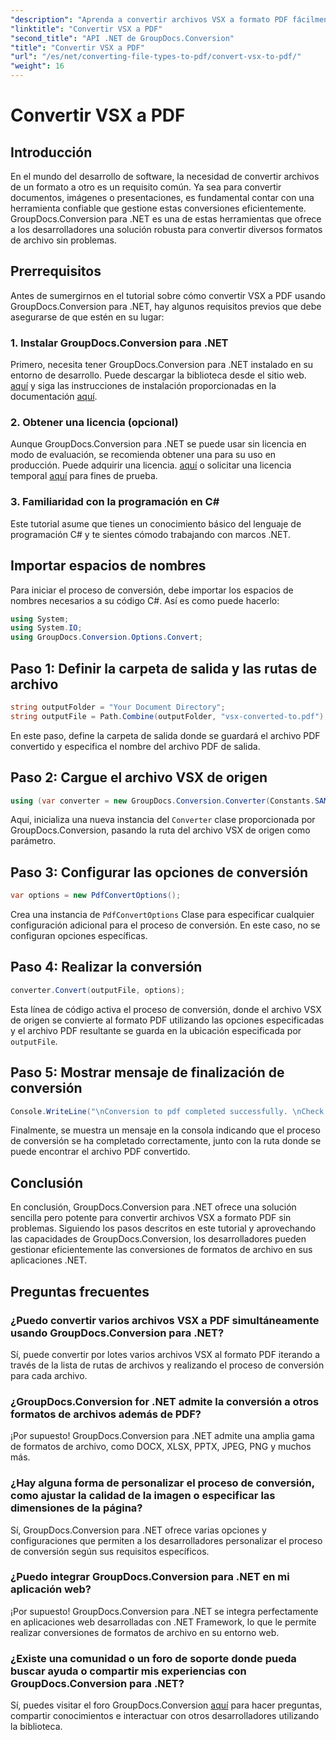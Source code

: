 ```yaml
---
"description": "Aprenda a convertir archivos VSX a formato PDF fácilmente con GroupDocs.Conversion para .NET. Siga nuestro tutorial paso a paso."
"linktitle": "Convertir VSX a PDF"
"second_title": "API .NET de GroupDocs.Conversion"
"title": "Convertir VSX a PDF"
"url": "/es/net/converting-file-types-to-pdf/convert-vsx-to-pdf/"
"weight": 16
---
```


# Convertir VSX a PDF

## Introducción
En el mundo del desarrollo de software, la necesidad de convertir archivos de un formato a otro es un requisito común. Ya sea para convertir documentos, imágenes o presentaciones, es fundamental contar con una herramienta confiable que gestione estas conversiones eficientemente. GroupDocs.Conversion para .NET es una de estas herramientas que ofrece a los desarrolladores una solución robusta para convertir diversos formatos de archivo sin problemas.
## Prerrequisitos
Antes de sumergirnos en el tutorial sobre cómo convertir VSX a PDF usando GroupDocs.Conversion para .NET, hay algunos requisitos previos que debe asegurarse de que estén en su lugar:
### 1. Instalar GroupDocs.Conversion para .NET
Primero, necesita tener GroupDocs.Conversion para .NET instalado en su entorno de desarrollo. Puede descargar la biblioteca desde el sitio web. [aquí](https://releases.groupdocs.com/conversion/net/) y siga las instrucciones de instalación proporcionadas en la documentación [aquí](https://tutorials.groupdocs.com/conversion/net/).
### 2. Obtener una licencia (opcional)
Aunque GroupDocs.Conversion para .NET se puede usar sin licencia en modo de evaluación, se recomienda obtener una para su uso en producción. Puede adquirir una licencia. [aquí](https://purchase.groupdocs.com/buy) o solicitar una licencia temporal [aquí](https://purchase.groupdocs.com/temporary-license/) para fines de prueba.
### 3. Familiaridad con la programación en C#
Este tutorial asume que tienes un conocimiento básico del lenguaje de programación C# y te sientes cómodo trabajando con marcos .NET.

## Importar espacios de nombres
Para iniciar el proceso de conversión, debe importar los espacios de nombres necesarios a su código C#. Así es como puede hacerlo:

```csharp
using System;
using System.IO;
using GroupDocs.Conversion.Options.Convert;
```
## Paso 1: Definir la carpeta de salida y las rutas de archivo
```csharp
string outputFolder = "Your Document Directory";
string outputFile = Path.Combine(outputFolder, "vsx-converted-to.pdf");
```
En este paso, define la carpeta de salida donde se guardará el archivo PDF convertido y especifica el nombre del archivo PDF de salida.
## Paso 2: Cargue el archivo VSX de origen
```csharp
using (var converter = new GroupDocs.Conversion.Converter(Constants.SAMPLE_VSX))
```
Aquí, inicializa una nueva instancia del `Converter` clase proporcionada por GroupDocs.Conversion, pasando la ruta del archivo VSX de origen como parámetro.
## Paso 3: Configurar las opciones de conversión
```csharp
var options = new PdfConvertOptions();
```
Crea una instancia de `PdfConvertOptions` Clase para especificar cualquier configuración adicional para el proceso de conversión. En este caso, no se configuran opciones específicas.
## Paso 4: Realizar la conversión
```csharp
converter.Convert(outputFile, options);
```
Esta línea de código activa el proceso de conversión, donde el archivo VSX de origen se convierte al formato PDF utilizando las opciones especificadas y el archivo PDF resultante se guarda en la ubicación especificada por `outputFile`.
## Paso 5: Mostrar mensaje de finalización de conversión
```csharp
Console.WriteLine("\nConversion to pdf completed successfully. \nCheck output in {0}", outputFolder);
```
Finalmente, se muestra un mensaje en la consola indicando que el proceso de conversión se ha completado correctamente, junto con la ruta donde se puede encontrar el archivo PDF convertido.

## Conclusión
En conclusión, GroupDocs.Conversion para .NET ofrece una solución sencilla pero potente para convertir archivos VSX a formato PDF sin problemas. Siguiendo los pasos descritos en este tutorial y aprovechando las capacidades de GroupDocs.Conversion, los desarrolladores pueden gestionar eficientemente las conversiones de formatos de archivo en sus aplicaciones .NET.
## Preguntas frecuentes
### ¿Puedo convertir varios archivos VSX a PDF simultáneamente usando GroupDocs.Conversion para .NET?
Sí, puede convertir por lotes varios archivos VSX al formato PDF iterando a través de la lista de rutas de archivos y realizando el proceso de conversión para cada archivo.
### ¿GroupDocs.Conversion for .NET admite la conversión a otros formatos de archivos además de PDF?
¡Por supuesto! GroupDocs.Conversion para .NET admite una amplia gama de formatos de archivo, como DOCX, XLSX, PPTX, JPEG, PNG y muchos más.
### ¿Hay alguna forma de personalizar el proceso de conversión, como ajustar la calidad de la imagen o especificar las dimensiones de la página?
Sí, GroupDocs.Conversion para .NET ofrece varias opciones y configuraciones que permiten a los desarrolladores personalizar el proceso de conversión según sus requisitos específicos.
### ¿Puedo integrar GroupDocs.Conversion para .NET en mi aplicación web?
¡Por supuesto! GroupDocs.Conversion para .NET se integra perfectamente en aplicaciones web desarrolladas con .NET Framework, lo que le permite realizar conversiones de formatos de archivo en su entorno web.
### ¿Existe una comunidad o un foro de soporte donde pueda buscar ayuda o compartir mis experiencias con GroupDocs.Conversion para .NET?
Sí, puedes visitar el foro GroupDocs.Conversion [aquí](https://forum.groupdocs.com/c/conversion/11) para hacer preguntas, compartir conocimientos e interactuar con otros desarrolladores utilizando la biblioteca.